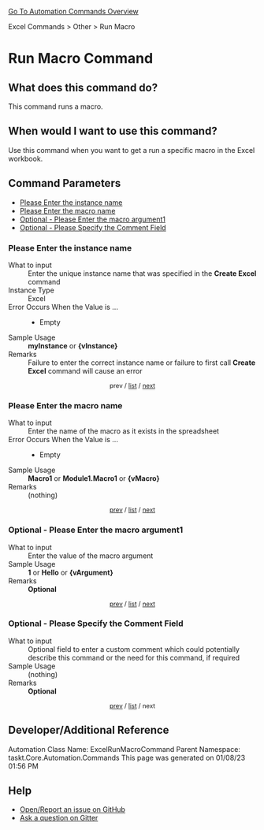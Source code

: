 <!--TITLE: Run Macro Command -->
<!-- SUBTITLE: a command in the Excel Commands group. -->
[Go To Automation Commands Overview](/automation-commands.md)


Excel Commands &gt; Other &gt; Run Macro


# Run Macro Command


## What does this command do?
This command runs a macro.


## When would I want to use this command?
Use this command when you want to get a run a specific macro in the Excel workbook.


<a id="param_list"></a>
## Command Parameters
- [Please Enter the instance name](#param_0)
- [Please Enter the macro name](#param_1)
- [Optional - Please Enter the macro argument1](#param_2)
- [Optional - Please Specify the Comment Field](#param_3)


<a id="param_0"></a>
### Please Enter the instance name


<dl>
<dt>What to input</dt><dd>Enter the unique instance name that was specified in the <strong>Create Excel</strong> command</dd>
<dt>Instance Type</dt><dd>Excel</dd>
<dt>Error Occurs When the Value is ...</dt><dd><ul>
<li>Empty</li>
</ul></dd>
<dt>Sample Usage</dt><dd><strong>myInstance</strong> or <strong>{vInstance}</strong></dd>
<dt>Remarks</dt><dd>Failure to enter the correct instance name or failure to first call <strong>Create Excel</strong> command will cause an error</dd>
</dl>




<div style="font-size: 90%; text-align: center">


prev / [list](#param_list) / [next](#param_1)


</div>


<a id="param_1"></a>
### Please Enter the macro name


<dl>
<dt>What to input</dt><dd>Enter the name of the macro as it exists in the spreadsheet</dd>
<dt>Error Occurs When the Value is ...</dt><dd><ul>
<li>Empty</li>
</ul></dd>
<dt>Sample Usage</dt><dd><strong>Macro1</strong> or <strong>Module1.Macro1</strong> or <strong>{vMacro}</strong></dd>
<dt>Remarks</dt><dd>(nothing)</dd>
</dl>




<div style="font-size: 90%; text-align: center">


[prev](#param_1) / [list](#param_list) / [next](#param_2)


</div>


<a id="param_2"></a>
### Optional - Please Enter the macro argument1


<dl>
<dt>What to input</dt><dd>Enter the value of the macro argument</dd>
<dt>Sample Usage</dt><dd><strong>1</strong> or <strong>Hello</strong> or <strong>{vArgument}</strong></dd>
<dt>Remarks</dt><dd><strong>Optional</strong><br></dd>
</dl>




<div style="font-size: 90%; text-align: center">


[prev](#param_2) / [list](#param_list) / [next](#param_3)


</div>


<a id="param_3"></a>
### Optional - Please Specify the Comment Field


<dl>
<dt>What to input</dt><dd>Optional field to enter a custom comment which could potentially describe this command or the need for this command, if required</dd>
<dt>Sample Usage</dt><dd>(nothing)</dd>
<dt>Remarks</dt><dd><strong>Optional</strong><br></dd>
</dl>




<div style="font-size: 90%; text-align: center">


[prev](#param_3) / [list](#param_list) / next


</div>


## Developer/Additional Reference
Automation Class Name: ExcelRunMacroCommand
Parent Namespace: taskt.Core.Automation.Commands
This page was generated on 01/08/23 01:56 PM


## Help
- [Open/Report an issue on GitHub](https://github.com/rcktrncn/taskt/issues/new)
- [Ask a question on Gitter](https://gitter.im/taskt-rpa/Lobby)
